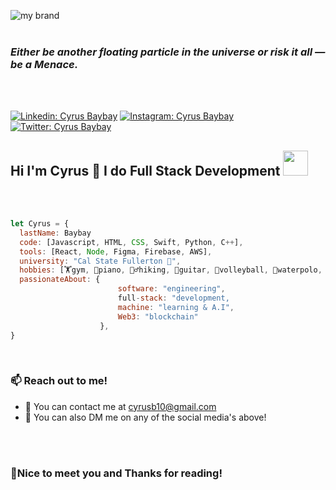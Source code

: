 ![my brand](https://i.imgur.com/lqX5J82.gif)
<br>
<br>
<h3 style="font-weight:bold"><em>Either be another floating particle in the universe or risk it all — be a Menace.</em>
</h3><br>
<br>

[![Linkedin: Cyrus Baybay](https://img.shields.io/badge/-Cyrus_Baybay-blue?style=plastic&logo=Linkedin&logoColor=white&link=https://www.linkedin.com/in/cyrus-baybay-69a809175/)](https://www.linkedin.com/in/cyrus-baybay-69a809175/)
[![Instagram: Cyrus Baybay](https://img.shields.io/badge/-Cyrus_Baybay-pink?style=plastic&logo=Instagram&logoColor=white&link=https://www.instagram.com/cyrusbaebae/)](https://www.instagram.com/cyrusbaebae/)
[![Twitter: Cyrus Baybay](https://img.shields.io/badge/-Cyrus_Baybay-lightblue?style=plastic&logo=Twitter&logoColor=white&link=https://twitter.com/CyrusBaebae)](https://twitter.com/CyrusBaebae)

<h2 style="font-weight:bold"> Hi I'm Cyrus 👋 I do Full Stack Development <img src="https://media3.giphy.com/media/vzY5lE13aErsxmmeQx/giphy.gif?cid=790b761143788319a5b7b8418859a5de656da442dffc05df&rid=giphy.gif&ct=s" width="40" height="40"></h2>
<br>
<br>

```javascript
let Cyrus = {
  lastName: Baybay
  code: [Javascript, HTML, CSS, Swift, Python, C++],
  tools: [React, Node, Figma, Firebase, AWS],
  university: "Cal State Fullerton 🐘",
  hobbies: [🏋️gym, 🎹piano, 🚶‍♂️hiking, 🎸guitar, 🏐volleyball, 🤽waterpolo, 🎱pool, 🎮video_games],
  passionateAbout: {
                        software: "engineering",
                        full-stack: "development,
                        machine: "learning & A.I",
                        Web3: "blockchain"
                    },
}
```
<br>

<h3 style="font-weight:bold">📫 Reach out to me!</h3>
<ul>
<li>💌 You can contact me at <a href="mailto:cyrusb10@gmail.com">cyrusb10@gmail.com</a></li>
<li>📱 You can also DM me on any of the social media's above!</li>
</ul>
<br>
<br>

<!--
[![Cyrus Traeh's GitHub stats](https://github-readme-stats.vercel.app/api?username=TRA3H)](https://github.com/TRA3H/github-readme-stats)
-->

<h3 style="font-weight:bold">🤝Nice to meet you and Thanks for reading! </h3>


<!--
**TRA3H/TRA3H** is a ✨ _special_ ✨ repository because its `README.md` (this file) appears on your GitHub profile.

Here are some ideas to get you started:

- 🔭 I’m currently working on ...
- 🌱 I’m currently learning ...
- 👯 I’m looking to collaborate on ...
- 🤔 I’m looking for help with ...
- 💬 Ask me about ...
- 📫 How to reach me: ...
- 😄 Pronouns: ...
- ⚡ Fun fact: ...
-->
